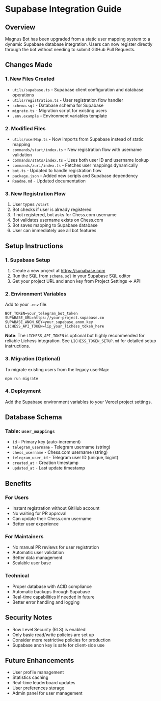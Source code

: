 # Supabase Integration Guide

## Overview
Magnus Bot has been upgraded from a static user mapping system to a dynamic Supabase database integration. Users can now register directly through the bot without needing to submit GitHub Pull Requests.

## Changes Made

### 1. New Files Created
- `utils/supabase.ts` - Supabase client configuration and database operations
- `utils/registration.ts` - User registration flow handler
- `schema.sql` - Database schema for Supabase
- `migrate.ts` - Migration script for existing users
- `.env.example` - Environment variables template

### 2. Modified Files
- `utils/userMap.ts` - Now imports from Supabase instead of static mapping
- `commands/start/index.ts` - New registration flow with username validation
- `commands/stats/index.ts` - Uses both user ID and username lookup
- `commands/zuri/index.ts` - Fetches user mappings dynamically
- `bot.ts` - Updated to handle registration flow
- `package.json` - Added new scripts and Supabase dependency
- `Readme.md` - Updated documentation

### 3. New Registration Flow
1. User types `/start`
2. Bot checks if user is already registered
3. If not registered, bot asks for Chess.com username
4. Bot validates username exists on Chess.com
5. Bot saves mapping to Supabase database
6. User can immediately use all bot features

## Setup Instructions

### 1. Supabase Setup
1. Create a new project at https://supabase.com
2. Run the SQL from `schema.sql` in your Supabase SQL editor
3. Get your project URL and anon key from Project Settings → API

### 2. Environment Variables
Add to your `.env` file:
```env
BOT_TOKEN=your_telegram_bot_token
SUPABASE_URL=https://your-project.supabase.co
SUPABASE_ANON_KEY=your_supabase_anon_key
LICHESS_API_TOKEN=lip_your_lichess_token_here
```

**Note**: The `LICHESS_API_TOKEN` is optional but highly recommended for reliable Lichess integration. See `LICHESS_TOKEN_SETUP.md` for detailed setup instructions.

### 3. Migration (Optional)
To migrate existing users from the legacy userMap:
```bash
npm run migrate
```

### 4. Deployment
Add the Supabase environment variables to your Vercel project settings.

## Database Schema

### Table: `user_mappings`
- `id` - Primary key (auto-increment)
- `telegram_username` - Telegram username (string)
- `chess_username` - Chess.com username (string)
- `telegram_user_id` - Telegram user ID (unique, bigint)
- `created_at` - Creation timestamp
- `updated_at` - Last update timestamp

## Benefits

### For Users
- Instant registration without GitHub account
- No waiting for PR approval
- Can update their Chess.com username
- Better user experience

### For Maintainers
- No manual PR reviews for user registration
- Automatic user validation
- Better data management
- Scalable user base

### Technical
- Proper database with ACID compliance
- Automatic backups through Supabase
- Real-time capabilities if needed in future
- Better error handling and logging

## Security Notes
- Row Level Security (RLS) is enabled
- Only basic read/write policies are set up
- Consider more restrictive policies for production
- Supabase anon key is safe for client-side use

## Future Enhancements
- User profile management
- Statistics caching
- Real-time leaderboard updates
- User preferences storage
- Admin panel for user management
